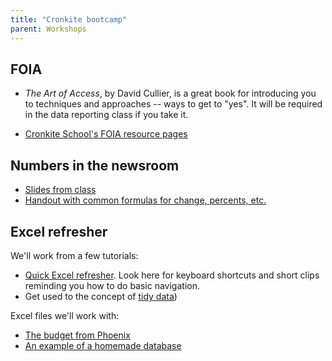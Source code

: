 ```yaml
---
title: "Cronkite bootcamp"
parent: Workshops
---
```



## FOIA

* *The Art of Access*, by David Cullier, is a great book for introducing you to techniques and approaches -- ways to get to "yes". It will be required in the data reporting class if you take it.

* [Cronkite School's FOIA resource pages](https://cronkitedata.github.io/foia/)


## Numbers in the newsroom

* [Slides from class](https://slides.com/sarahcnyt/numbers-in-the-newsroom)
* [Handout with common formulas for change, percents, etc.]({{site.baseurl}}/assets/docs/newsroom-numbers.pdf)

## Excel refresher

We'll work from a few tutorials:
* [Quick Excel refresher]({{site.baseurl}}/excel/xlguides/xl-refresher). Look here for keyboard shortcuts and short clips reminding you how to do basic navigation.
* Get used to the concept of [tidy data]({{site.baseurl}}/excel/xlguides/xl-tidydata))

Excel files we'll work with:
* [The budget from Phoenix]({{site.baseurl}}/assets/data/xlexamples/phx_budget_summary.xlsx)
* [An example of a homemade database]({{site.baseurl}}/assets/docs/viz/hundred-days/first100days.xlsx)
